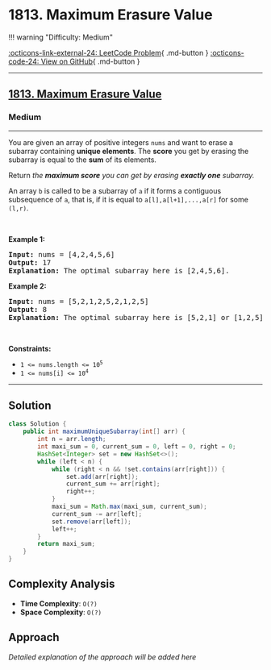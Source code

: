 # 1813. Maximum Erasure Value

!!! warning "Difficulty: Medium"

[:octicons-link-external-24: LeetCode Problem](https://leetcode.com/problems/maximum-erasure-value/){ .md-button }
[:octicons-code-24: View on GitHub](https://github.com/RAJ8664/Leetcode/tree/master/1813-maximum-erasure-value){ .md-button }

---

<h2><a href="https://leetcode.com/problems/maximum-erasure-value">1813. Maximum Erasure Value</a></h2><h3>Medium</h3><hr><p>You are given an array of positive integers <code>nums</code> and want to erase a subarray containing&nbsp;<strong>unique elements</strong>. The <strong>score</strong> you get by erasing the subarray is equal to the <strong>sum</strong> of its elements.</p>

<p>Return <em>the <strong>maximum score</strong> you can get by erasing <strong>exactly one</strong> subarray.</em></p>

<p>An array <code>b</code> is called to be a <span class="tex-font-style-it">subarray</span> of <code>a</code> if it forms a contiguous subsequence of <code>a</code>, that is, if it is equal to <code>a[l],a[l+1],...,a[r]</code> for some <code>(l,r)</code>.</p>

<p>&nbsp;</p>
<p><strong class="example">Example 1:</strong></p>

<pre>
<strong>Input:</strong> nums = [4,2,4,5,6]
<strong>Output:</strong> 17
<strong>Explanation:</strong> The optimal subarray here is [2,4,5,6].
</pre>

<p><strong class="example">Example 2:</strong></p>

<pre>
<strong>Input:</strong> nums = [5,2,1,2,5,2,1,2,5]
<strong>Output:</strong> 8
<strong>Explanation:</strong> The optimal subarray here is [5,2,1] or [1,2,5].
</pre>

<p>&nbsp;</p>
<p><strong>Constraints:</strong></p>

<ul>
	<li><code>1 &lt;= nums.length &lt;= 10<sup>5</sup></code></li>
	<li><code>1 &lt;= nums[i] &lt;= 10<sup>4</sup></code></li>
</ul>


---

## Solution

```java
class Solution {
    public int maximumUniqueSubarray(int[] arr) {
        int n = arr.length;
        int maxi_sum = 0, current_sum = 0, left = 0, right = 0;
        HashSet<Integer> set = new HashSet<>();
        while (left < n) {
            while (right < n && !set.contains(arr[right])) {
                set.add(arr[right]);
                current_sum += arr[right];
                right++;
            }
            maxi_sum = Math.max(maxi_sum, current_sum);
            current_sum -= arr[left];
            set.remove(arr[left]);
            left++;
        }
        return maxi_sum;
    }
}
```

## Complexity Analysis

- **Time Complexity**: `O(?)`
- **Space Complexity**: `O(?)`

## Approach

*Detailed explanation of the approach will be added here*

